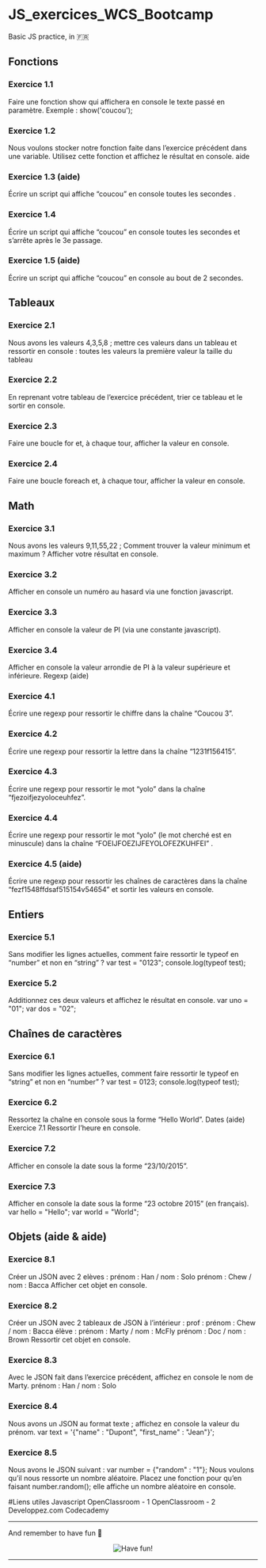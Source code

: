 # JS_exercices_WCS_Bootcamp
Basic JS practice, in :fr:

## Fonctions

### Exercice 1.1
Faire une fonction show qui affichera en console le texte passé en paramètre. Exemple : show('coucou');

### Exercice 1.2
Nous voulons stocker notre fonction faite dans l’exercice précédent dans une variable. Utilisez cette fonction et affichez le résultat en console. aide

### Exercice 1.3 (aide)
Écrire un script qui affiche “coucou” en console toutes les secondes .

### Exercice 1.4
Écrire un script qui affiche “coucou” en console toutes les secondes et s’arrête après le 3e passage.

### Exercice 1.5 (aide)
Écrire un script qui affiche “coucou” en console au bout de 2 secondes.

## Tableaux

### Exercice 2.1
Nous avons les valeurs 4,3,5,8 ; mettre ces valeurs dans un tableau et ressortir en console :
toutes les valeurs la première valeur la taille du tableau

### Exercice 2.2
En reprenant votre tableau de l’exercice précédent, trier ce tableau et le sortir en console.

### Exercice 2.3
Faire une boucle for et, à chaque tour, afficher la valeur en console.

### Exercice 2.4
Faire une boucle foreach et, à chaque tour, afficher la valeur en console.

## Math

### Exercice 3.1
Nous avons les valeurs 9,11,55,22 ;
Comment trouver la valeur minimum et maximum ? Afficher votre résultat en console.

### Exercice 3.2
Afficher en console un numéro au hasard via une fonction javascript.

### Exercice 3.3
Afficher en console la valeur de PI (via une constante javascript).

### Exercice 3.4
Afficher en console la valeur arrondie de PI à la valeur supérieure et inférieure.
Regexp (aide)

### Exercice 4.1
Écrire une regexp pour ressortir le chiffre dans la chaîne “Coucou 3”.

### Exercice 4.2
Écrire une regexp pour ressortir la lettre dans la chaîne “1231f156415”.

### Exercice 4.3
Écrire une regexp pour ressortir le mot “yolo” dans la chaîne “fjezoifjezyoloceuhfez”.

### Exercice 4.4
Écrire une regexp pour ressortir le mot “yolo” (le mot cherché est en minuscule) dans la chaîne “FOEIJFOEZIJFEYOLOFEZKUHFEI” .

### Exercice 4.5 (aide)
Écrire une regexp pour ressortir les chaînes de caractères dans la chaîne “fezf1548ffdsaf515154v54654” et sortir les valeurs en console.

## Entiers

### Exercice 5.1
Sans modifier les lignes actuelles, comment faire ressortir le typeof en “number” et non en “string” ?
  var test = "0123";
console.log(typeof test);

### Exercice 5.2
Additionnez ces deux valeurs et affichez le résultat en console.
 var uno = "01";
var dos = "02";

## Chaînes de caractères

### Exercice 6.1
Sans modifier les lignes actuelles, comment faire ressortir le typeof en “string” et non en “number” ?
var test = 0123;
console.log(typeof test);

### Exercice 6.2
Ressortez la chaîne en console sous la forme “Hello World”.
Dates (aide) Exercice 7.1 Ressortir l’heure en console.

### Exercice 7.2
Afficher en console la date sous la forme “23/10/2015”.

### Exercice 7.3
Afficher en console la date sous la forme “23 octobre 2015” (en français).
var hello = "Hello";
var world = "World";
 
## Objets (aide & aide) 

### Exercice 8.1
Créer un JSON avec 2 elèves :
prénom : Han / nom : Solo prénom : Chew / nom : Bacca
Afficher cet objet en console.

### Exercice 8.2
Créer un JSON avec 2 tableaux de JSON à l’intérieur :
prof :
prénom : Chew / nom : Bacca élève :
prénom : Marty / nom : McFly prénom : Doc / nom : Brown
Ressortir cet objet en console.

### Exercice 8.3
Avec le JSON fait dans l’exercice précédent, affichez en console le nom de Marty.
prénom : Han / nom : Solo

### Exercice 8.4
Nous avons un JSON au format texte ; affichez en console la valeur du prénom.
var text = '{"name" : "Dupont", "first_name" : "Jean"}';

### Exercice 8.5
Nous avons le JSON suivant :
var number = {"random" : "1"};
Nous voulons qu’il nous ressorte un nombre aléatoire. Placez une fonction pour qu’en faisant number.random(); elle affiche un nombre aléatoire en console.

#Liens utiles Javascript
OpenClassroom - 1 OpenClassroom - 2 Developpez.com Codecademy

***

And remember to have fun :speak_no_evil:
<p align="center"><img src="https://media.giphy.com/media/BzTh1dITto54b5IvCz/giphy.gif" alt="Have fun!")</p>
  
***
